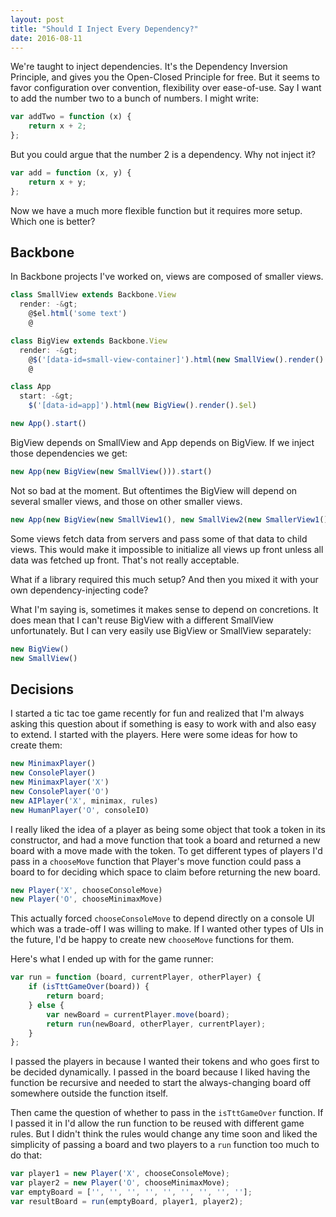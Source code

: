 ```yaml
---
layout: post
title: "Should I Inject Every Dependency?"
date: 2016-08-11
---
```


We're taught to inject dependencies.
It's the Dependency Inversion Principle, and gives you the Open-Closed Principle for free.
But it seems to favor configuration over convention, flexibility over ease-of-use.
Say I want to add the number two to a bunch of numbers.
I might write:

```javascript
var addTwo = function (x) {
    return x + 2;
};
```

But you could argue that the number 2 is a dependency.
Why not inject it?

```javascript
var add = function (x, y) {
    return x + y;
};
```

Now we have a much more flexible function but it requires more setup.
Which one is better?

## Backbone ##

In Backbone projects I've worked on, views are composed of smaller views.

```javascript
class SmallView extends Backbone.View
  render: -&gt;
    @$el.html('some text')
    @

class BigView extends Backbone.View
  render: -&gt;
    @$('[data-id=small-view-container]').html(new SmallView().render().$el)
    @

class App
  start: -&gt;
    $('[data-id=app]').html(new BigView().render().$el)

new App().start()
```

BigView depends on SmallView and App depends on BigView.
If we inject those dependencies we get:

```javascript
new App(new BigView(new SmallView())).start()
```

Not so bad at the moment.
But oftentimes the BigView will depend on several smaller views, and those on other smaller views.

```javascript
new App(new BigView(new SmallView1(), new SmallView2(new SmallerView1())).start()
```

Some views fetch data from servers and pass some of that data to child views.
This would make it impossible to initialize all views up front unless all data was fetched up front.
That's not really acceptable.

What if a library required this much setup?
And then you mixed it with your own dependency-injecting code?

What I'm saying is, sometimes it makes sense to depend on concretions.
It does mean that I can't reuse BigView with a different SmallView unfortunately.
But I can very easily use BigView or SmallView separately:

```javascript
new BigView()
new SmallView()
```

## Decisions ##

I started a tic tac toe game recently for fun and realized that I'm always asking this question about if something is easy to work with and also easy to extend.
I started with the players. Here were some ideas for how to create them:

```javascript
new MinimaxPlayer()
new ConsolePlayer()
new MinimaxPlayer('X')
new ConsolePlayer('O')
new AIPlayer('X', minimax, rules)
new HumanPlayer('O', consoleIO)
```

I really liked the idea of a player as being some object that took a token in its constructor, and had a move function that took a board and returned a new board with a move made with the token.
To get different types of players I'd pass in a `chooseMove` function that Player's move function could pass a board to for deciding which space to claim before returning the new board.

```javascript
new Player('X', chooseConsoleMove)
new Player('O', chooseMinimaxMove)
```

This actually forced `chooseConsoleMove` to depend directly on a console UI which was a trade-off I was willing to make.
If I wanted other types of UIs in the future, I'd be happy to create new `chooseMove` functions for them.

Here's what I ended up with for the game runner:

```javascript
var run = function (board, currentPlayer, otherPlayer) {
    if (isTttGameOver(board)) {
        return board;
    } else {
        var newBoard = currentPlayer.move(board);
        return run(newBoard, otherPlayer, currentPlayer);
    }
};
```

I passed the players in because I wanted their tokens and who goes first to be decided dynamically. I passed in the board because I liked having the function be recursive and needed to start the always-changing board off somewhere outside the function itself.

Then came the question of whether to pass in the `isTttGameOver` function. If I passed it in I'd allow the run function to be reused with different game rules. But I didn't think the rules would change any time soon and liked the simplicity of passing a board and two players to a `run` function too much to do that:

```javascript
var player1 = new Player('X', chooseConsoleMove);
var player2 = new Player('O', chooseMinimaxMove);
var emptyBoard = ['', '', '', '', '', '', '', '', ''];
var resultBoard = run(emptyBoard, player1, player2);
```
